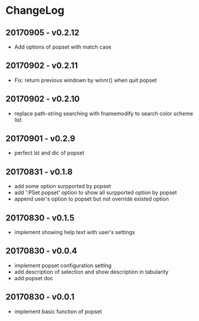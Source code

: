 
# ChangeLog 

## 20170905 - v0.2.12
 - Add options of popset with match case

## 20170902 - v0.2.11
 - Fix: return previous windown by winnr() when quit popset

## 20170902 - v0.2.10
 - replace path-string searching with fnamemodify to search color scheme list

## 20170901 - v0.2.9
 - perfect lst and dic of popset

## 20170831 - v0.1.8
 - add some option surpported by popset
 - add ':PSet popset' option to show all surpported option by popset
 - append user's option to popset but not override existed option

## 20170830 - v0.1.5
 - implement showing help text with user's settings

## 20170830 - v0.0.4
- implement popset configuration setting
- add description of selection and show description in tabularity
- add popset doc

## 20170830 - v0.0.1
 - implement basic function of popset


